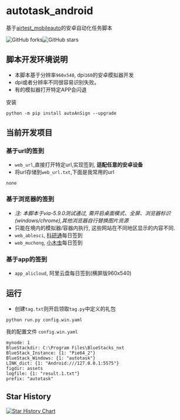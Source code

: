 # autotask_android

基于[airtest_mobileauto](airtest_mobileauto)的安卓自动化任务脚本

![GitHub forks](https://img.shields.io/github/forks/MobileAutoFlow/autoAnSign?color=60c5ba&style=for-the-badge)![GitHub stars](https://img.shields.io/github/stars/MobileAutoFlow/autoAnSign?color=ffd700&style=for-the-badge)


## 脚本开发环境说明
* 本脚本基于分辨率`960x540`, dpi`160`的安卓模拟器开发
* dpi或者分辨率不同很容易识别失败。
* 有的模拟器打开特定APP会闪退

安装

```
python -m pip install autoAnSign --upgrade
```

## 当前开发项目
### 基于url的签到
* `web_url`,直接打开特定url,实现签到, **适配任意的安卓设备**
* 将url存储到`web_url.txt`,下面是我常用的url
```
none
```

### 基于浏览器的签到
* *注: 本脚本于via-5.9.0测试通过, 需开启桌面模式、全屏、浏览器标识(windows/chrome),其他浏览器自行替换图片资源*
* 只能在境内的模拟器/容器内执行, 这些网站在不同地区显示的内容不同.
* `web_ablesci`, [科研通](https://www.ablesci.com/)每日签到
* `web_muchong`, [小木虫](https://muchong.com/bbs/)每日签到

### 基于app的签到
* `app_alicloud`, 阿里云盘每日签到(横屏版960x540)




## 运行
* 创建`tag.txt`则开启领取`tag.py`中定义的礼包

```
python run.py config.win.yaml
```

我的配置文件 `config.win.yaml`
```
mynode: 1
BlueStackdir: C:\Program Files\BlueStacks_nxt
BlueStack_Instance: {1: "Pie64_2"}
BlueStack_Windows: {1: "autotask"}
LINK_dict: {1: "Android:///127.0.0.1:5575"}
figdir: assets
logfile: {1: "result.1.txt"}
prefix: "autotask"
```


## Star History

[![Star History Chart](https://api.star-history.com/svg?repos=MobileAutoFlow/autoAnSign&type=Date)](https://star-history.com/#MobileAutoFlow/autoAnSign&Date)
